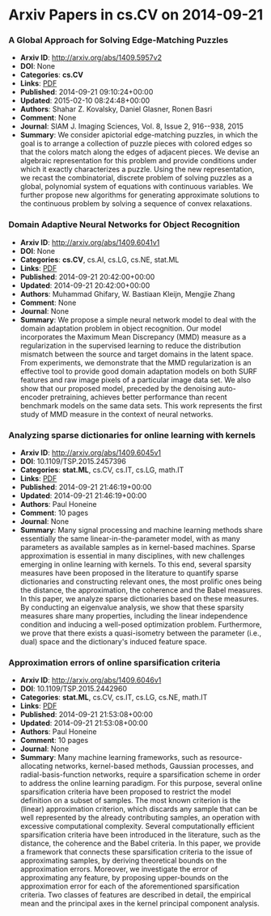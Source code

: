 # Arxiv Papers in cs.CV on 2014-09-21
### A Global Approach for Solving Edge-Matching Puzzles
- **Arxiv ID**: http://arxiv.org/abs/1409.5957v2
- **DOI**: None
- **Categories**: **cs.CV**
- **Links**: [PDF](http://arxiv.org/pdf/1409.5957v2)
- **Published**: 2014-09-21 09:10:24+00:00
- **Updated**: 2015-02-10 08:24:48+00:00
- **Authors**: Shahar Z. Kovalsky, Daniel Glasner, Ronen Basri
- **Comment**: None
- **Journal**: SIAM J. Imaging Sciences, Vol. 8, Issue 2, 916--938, 2015
- **Summary**: We consider apictorial edge-matching puzzles, in which the goal is to arrange a collection of puzzle pieces with colored edges so that the colors match along the edges of adjacent pieces. We devise an algebraic representation for this problem and provide conditions under which it exactly characterizes a puzzle. Using the new representation, we recast the combinatorial, discrete problem of solving puzzles as a global, polynomial system of equations with continuous variables. We further propose new algorithms for generating approximate solutions to the continuous problem by solving a sequence of convex relaxations.



### Domain Adaptive Neural Networks for Object Recognition
- **Arxiv ID**: http://arxiv.org/abs/1409.6041v1
- **DOI**: None
- **Categories**: **cs.CV**, cs.AI, cs.LG, cs.NE, stat.ML
- **Links**: [PDF](http://arxiv.org/pdf/1409.6041v1)
- **Published**: 2014-09-21 20:42:00+00:00
- **Updated**: 2014-09-21 20:42:00+00:00
- **Authors**: Muhammad Ghifary, W. Bastiaan Kleijn, Mengjie Zhang
- **Comment**: None
- **Journal**: None
- **Summary**: We propose a simple neural network model to deal with the domain adaptation problem in object recognition. Our model incorporates the Maximum Mean Discrepancy (MMD) measure as a regularization in the supervised learning to reduce the distribution mismatch between the source and target domains in the latent space. From experiments, we demonstrate that the MMD regularization is an effective tool to provide good domain adaptation models on both SURF features and raw image pixels of a particular image data set. We also show that our proposed model, preceded by the denoising auto-encoder pretraining, achieves better performance than recent benchmark models on the same data sets. This work represents the first study of MMD measure in the context of neural networks.



### Analyzing sparse dictionaries for online learning with kernels
- **Arxiv ID**: http://arxiv.org/abs/1409.6045v1
- **DOI**: 10.1109/TSP.2015.2457396
- **Categories**: **stat.ML**, cs.CV, cs.IT, cs.LG, math.IT
- **Links**: [PDF](http://arxiv.org/pdf/1409.6045v1)
- **Published**: 2014-09-21 21:46:19+00:00
- **Updated**: 2014-09-21 21:46:19+00:00
- **Authors**: Paul Honeine
- **Comment**: 10 pages
- **Journal**: None
- **Summary**: Many signal processing and machine learning methods share essentially the same linear-in-the-parameter model, with as many parameters as available samples as in kernel-based machines. Sparse approximation is essential in many disciplines, with new challenges emerging in online learning with kernels. To this end, several sparsity measures have been proposed in the literature to quantify sparse dictionaries and constructing relevant ones, the most prolific ones being the distance, the approximation, the coherence and the Babel measures. In this paper, we analyze sparse dictionaries based on these measures. By conducting an eigenvalue analysis, we show that these sparsity measures share many properties, including the linear independence condition and inducing a well-posed optimization problem. Furthermore, we prove that there exists a quasi-isometry between the parameter (i.e., dual) space and the dictionary's induced feature space.



### Approximation errors of online sparsification criteria
- **Arxiv ID**: http://arxiv.org/abs/1409.6046v1
- **DOI**: 10.1109/TSP.2015.2442960
- **Categories**: **stat.ML**, cs.CV, cs.IT, cs.LG, cs.NE, math.IT
- **Links**: [PDF](http://arxiv.org/pdf/1409.6046v1)
- **Published**: 2014-09-21 21:53:08+00:00
- **Updated**: 2014-09-21 21:53:08+00:00
- **Authors**: Paul Honeine
- **Comment**: 10 pages
- **Journal**: None
- **Summary**: Many machine learning frameworks, such as resource-allocating networks, kernel-based methods, Gaussian processes, and radial-basis-function networks, require a sparsification scheme in order to address the online learning paradigm. For this purpose, several online sparsification criteria have been proposed to restrict the model definition on a subset of samples. The most known criterion is the (linear) approximation criterion, which discards any sample that can be well represented by the already contributing samples, an operation with excessive computational complexity. Several computationally efficient sparsification criteria have been introduced in the literature, such as the distance, the coherence and the Babel criteria. In this paper, we provide a framework that connects these sparsification criteria to the issue of approximating samples, by deriving theoretical bounds on the approximation errors. Moreover, we investigate the error of approximating any feature, by proposing upper-bounds on the approximation error for each of the aforementioned sparsification criteria. Two classes of features are described in detail, the empirical mean and the principal axes in the kernel principal component analysis.



